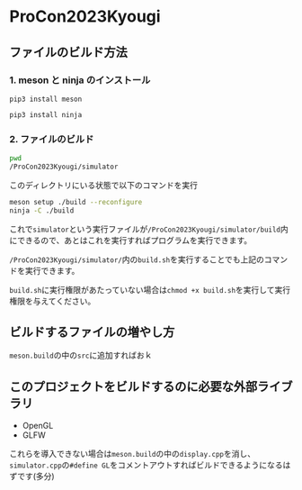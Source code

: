 # ProCon2023Kyougi

## ファイルのビルド方法

### 1. meson と ninja のインストール

`pip3 install meson`

`pip3 install ninja`

### 2. ファイルのビルド

```bash
pwd
/ProCon2023Kyougi/simulator
```

このディレクトリにいる状態で以下のコマンドを実行

```bash
meson setup ./build --reconfigure
ninja -C ./build
```

これで`simulator`という実行ファイルが`/ProCon2023Kyougi/simulator/build`内にできるので、あとはこれを実行すればプログラムを実行できます。

`/ProCon2023Kyougi/simulator/`内の`build.sh`を実行することでも上記のコマンドを実行できます。

`build.sh`に実行権限があたっていない場合は`chmod +x build.sh`を実行して実行権限を与えてください。

## ビルドするファイルの増やし方

`meson.build`の中の`src`に追加すればおｋ

## このプロジェクトをビルドするのに必要な外部ライブラリ

- OpenGL
- GLFW

これらを導入できない場合は`meson.build`の中の`display.cpp`を消し、`simulator.cpp`の`#define GL`をコメントアウトすればビルドできるようになるはずです(多分)

